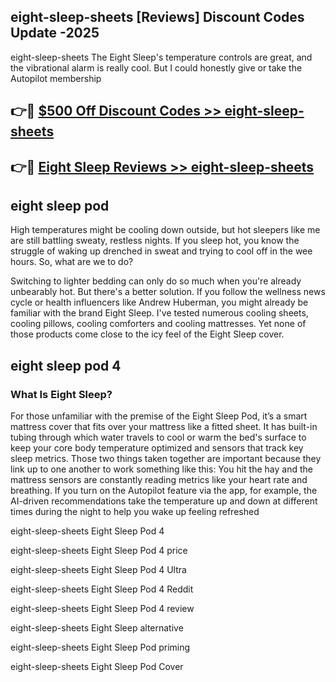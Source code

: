 ## eight-sleep-sheets [Reviews​] Discount Codes Update -2025

eight-sleep-sheets The Eight Sleep's temperature controls are great, and the vibrational alarm is really cool. But I could honestly give or take the Autopilot membership

## 👉🔴 [$500 Off Discount Codes >> eight-sleep-sheets](http://download.freeplayer.one?title=eight-sleep-sheets&ref=18-ES)

## 👉🔴 [Eight Sleep Reviews >> eight-sleep-sheets](http://download.freeplayer.one?title=eight-sleep-sheets&ref=18-ES)

## eight sleep pod

High temperatures might be cooling down outside, but hot sleepers like me are still battling sweaty, restless nights. If you sleep hot, you know the struggle of waking up drenched in sweat and trying to cool off in the wee hours. So, what are we to do?

Switching to lighter bedding can only do so much when you're already unbearably hot. But there's a better solution. If you follow the wellness news cycle or health influencers like Andrew Huberman, you might already be familiar with the brand Eight Sleep. I've tested numerous cooling sheets, cooling pillows, cooling comforters and cooling mattresses. Yet none of those products come close to the icy feel of the Eight Sleep cover.

## eight sleep pod 4

### What Is Eight Sleep?

For those unfamiliar with the premise of the Eight Sleep Pod, it’s a smart mattress cover that fits over your mattress like a fitted sheet. It has built-in tubing through which water travels to cool or warm the bed's surface to keep your core body temperature optimized and sensors that track key sleep metrics. Those two things taken together are important because they link up to one another to work something like this: You hit the hay and the mattress sensors are constantly reading metrics like your heart rate and breathing. If you turn on the Autopilot feature via the app, for example, the AI-driven recommendations take the temperature up and down at different times during the night to help you wake up feeling refreshed

eight-sleep-sheets Eight Sleep Pod 4

eight-sleep-sheets Eight Sleep Pod 4 price

eight-sleep-sheets Eight Sleep Pod 4 Ultra

eight-sleep-sheets Eight Sleep Pod 4 Reddit

eight-sleep-sheets Eight Sleep Pod 4 review

eight-sleep-sheets Eight Sleep alternative

eight-sleep-sheets Eight Sleep Pod priming

eight-sleep-sheets Eight Sleep Pod Cover